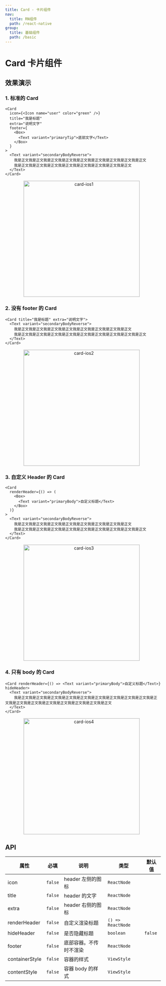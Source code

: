 ```yaml
---
title: Card - 卡片组件
nav:
  title: RN组件
  path: /react-native
group:
  title: 基础组件
  path: /basic
---
```


# Card 卡片组件

## 效果演示

### 1. 标准的 Card

```tsx | pure
<Card
  icon={<Icon name="user" color="green" />}
  title="我是标题"
  extra="说明文字"
  footer={
    <Box>
      <Text variant="primaryTip">底部文字</Text>
    </Box>
  }
>
  <Text variant="secondaryBodyReverse">
    我是正文我是正文我是正文我是正文我是正文我是正文我是正文我是正文我是正文
    我是正文我是正文我是正文我是正文我是正文我是正文我是正文我是正文
  </Text>
</Card>
```

<center>
  <figure>
    <img
      alt="card-ios1"
      src="https://td-dev-public.oss-cn-hangzhou.aliyuncs.com/maoyes-app/1607514164797819749.png"
      style="width: 375px; margin-right: 10px; border: 1px solid #ddd;"
    />
  </figure>
</center>

### 2. 没有 footer 的 Card

```tsx | pure
<Card title="我是标题" extra="说明文字">
  <Text variant="secondaryBodyReverse">
    我是正文我是正文我是正文我是正文我是正文我是正文我是正文我是正文
    我是正文我是正文我是正文我是正文我是正文我是正文我是正文我是正文我是正文
  </Text>
</Card>
```

<center>
  <figure>
    <img
      alt="card-ios2"
      src="https://td-dev-public.oss-cn-hangzhou.aliyuncs.com/maoyes-app/1607514257388033912.png"
      style="width: 375px; margin-right: 10px; border: 1px solid #ddd;"
    />
  </figure>
</center>

### 3. 自定义 Header 的 Card

```tsx | pure
<Card
  renderHeader={() => (
    <Box>
      <Text variant="primaryBody">自定义标题</Text>
    </Box>
  )}
>
  <Text variant="secondaryBodyReverse">
    我是正文我是正文我是正文我是正文我是正文我是正文我是正文我是正文
    我是正文我是正文我是正文我是正文我是正文我是正文我是正文我是正文我是正文
  </Text>
</Card>
```

<center>
  <figure>
    <img
      alt="card-ios3"
      src="https://td-dev-public.oss-cn-hangzhou.aliyuncs.com/maoyes-app/1607514356040261698.png"
      style="width: 375px; margin-right: 10px; border: 1px solid #ddd;"
    />
  </figure>
</center>

### 4. 只有 body 的 Card

```tsx | pure
<Card renderHeader={() => <Text variant="primaryBody">自定义标题</Text>} hideHeader>
  <Text variant="secondaryBodyReverse">
    我是正文我是正文我是正文我是正文我是正文我是正文我是正文我是正文我是正文我是正文我是正文我是正文我是正文我是正文我是正文我是正文我是正文
  </Text>
</Card>
```

<center>
  <figure>
    <img
      alt="card-ios4"
      src="https://td-dev-public.oss-cn-hangzhou.aliyuncs.com/maoyes-app/1607514417328538607.png"
      style="width: 375px; margin-right: 10px; border: 1px solid #ddd;"
    />
  </figure>
</center>

## API

| 属性           | 必填    | 说明                   | 类型              | 默认值  |
| -------------- | ------- | ---------------------- | ----------------- | ------- |
| icon           | `false` | header 左侧的图标      | `ReactNode`       |         |
| title          | `false` | header 的文字          | `ReactNode`       |         |
| extra          | `false` | header 右侧的图标      | `ReactNode`       |         |
| renderHeader   | `false` | 自定义渲染标题         | `() => ReactNode` |         |
| hideHeader     | `false` | 是否隐藏标题           | `boolean`         | `false` |
| footer         | `false` | 底部容器。不传时不渲染 | `ReactNode`       |         |
| containerStyle | `false` | 容器的样式             | `ViewStyle`       |         |
| contentStyle   | `false` | 容器 body 的样式       | `ViewStyle`       |         |
